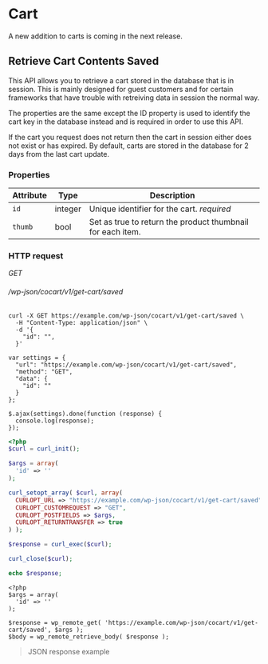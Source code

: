 # Cart #

A new addition to carts is coming in the next release.

## Retrieve Cart Contents Saved ##

This API allows you to retrieve a cart stored in the database that is in session. This is mainly designed for guest customers and for certain frameworks that have trouble with retreiving data in session the normal way.

The properties are the same except the ID property is used to identify the cart key in the database instead and is required in order to use this API.

<aside class="notice">
  If the cart you request does not return then the cart in session either does not exist or has expired. By default, carts are stored in the database for 2 days from the last cart update.
</aside>

### Properties ###

| Attribute | Type    | Description |
| --------- | ------- | ------------ |
| `id`      | integer | Unique identifier for the cart. <i class="label label-info">required</i> |
| `thumb`   | bool    | Set as true to return the product thumbnail for each item. |

### HTTP request ###

<div class="api-endpoint">
  <div class="endpoint-data">
    <i class="label label-get">GET</i>
    <h6>/wp-json/cocart/v1/get-cart/saved</h6>
  </div>
</div>

```shell
curl -X GET https://example.com/wp-json/cocart/v1/get-cart/saved \
  -H "Content-Type: application/json" \
  -d '{
    "id": "",
  }'
```

```javascript--jquery
var settings = {
  "url": "https://example.com/wp-json/cocart/v1/get-cart/saved",
  "method": "GET",
  "data": {
    "id": ""
  }
};

$.ajax(settings).done(function (response) {
  console.log(response);
});
```

```php
<?php
$curl = curl_init();

$args = array(
  'id' => ''
);

curl_setopt_array( $curl, array(
  CURLOPT_URL => "https://example.com/wp-json/cocart/v1/get-cart/saved",
  CURLOPT_CUSTOMREQUEST => "GET",
  CURLOPT_POSTFIELDS => $args,
  CURLOPT_RETURNTRANSFER => true
) );

$response = curl_exec($curl);

curl_close($curl);

echo $response;
```

```php--wp-http-api
<?php
$args = array(
  'id' => ''
);

$response = wp_remote_get( 'https://example.com/wp-json/cocart/v1/get-cart/saved', $args );
$body = wp_remote_retrieve_body( $response );
```

> JSON response example

